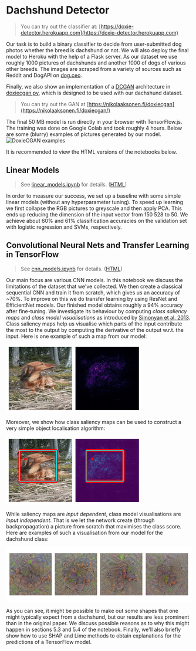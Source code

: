 # Dachshund Detector

> You can try out the classifier at: [https://doxie-detector.herokuapp.com](https://doxie-detector.herokuapp.com)

Our task is to build a binary classifier to decide from user-submitted dog photos
whether the breed is dachshund or not. We will also deploy the final model to
Heroku with the help of a Flask server. As our dataset we use roughly
1000 pictures of dachshunds and another 1000 of dogs of various other breeds.
The images are scraped from a variety of
sources such as Reddit and DogAPI on [dog.ceo](http://dog.ceo).

Finally, we also show an implementation of a
[DCGAN](https://arxiv.org/abs/1511.06434) architecture in
[doxiecgan.py](doxiecgan.py), which is designed to be used with our dachshund
dataset.

> You can try out the GAN at [https://nikolaaksonen.fi/doxiecgan](https://nikolaaksonen.fi/doxiecgan/)

The final 50 MB model is run directly in your browser with TensorFlow.js.
The training was done on Google Colab and took roughly 4 hours. Below are some
(blurry) examples of pictures generated by our model.
![DoxieCGAN
examples](https://raw.githubusercontent.com/nlaaksonen/doxie-detector/main/img/gan.png)

It is recommended to view the HTML versions of the notebooks below.

## Linear Models

> See [linear_models.ipynb](linear_models.ipynb) for details.
> ([HTML](https://nlaaksonen.github.io/doxie-detector/linear_models.html))

In order to measure our success, we set up a baseline with some simple linear
models (without any hyperparameter tuning). To speed up learning we first
collapse the RGB pictures to greyscale and then apply PCA.
This ends up reducing the dimension of the input vector from
150 528 to 50. We achieve about 60% and 61% classification accuracies on
the validation set with logistic regression and SVMs, respectively.

## Convolutional Neural Nets and Transfer Learning in TensorFlow

> See [cnn_models.ipynb](cnn_models.ipynb) for details. ([HTML](https://nlaaksonen.github.io/doxie-detector/cnn_models.html))

Our main focus are various CNN models. In this notebook we discuss the limitations
of the dataset that we've collected. We then create a classical sequential CNN
and train it from scratch, which gives us an accuracy of ~70%. To improve on this
we do transfer learning by using ResNet and EfficientNet models. Our finished model
obtains roughly a 94% accuracy after fine-tuning. We investigate its behaviour by
computing *class saliency maps* and *class model visualisations* as introduced
by [Simonyan et al. 2013](https://arxiv.org/abs/1312.6034). Class saliency maps
help us visualise which parts of the input contribute the most to the output by
computing the derivative of the output w.r.t. the input.
Here is one example of such a map from our model:

![Saliency map](https://raw.githubusercontent.com/nlaaksonen/doxie-detector/main/img/saliency.png)

Moreover, we show how class saliency maps can be used to construct a very simple
object localisation algorithm:

![Object localisation](https://raw.githubusercontent.com/nlaaksonen/doxie-detector/main/img/localisation.png)

While saliency maps are *input dependent*, class
model visualisations are *input independent*. That is we let the network create
(through backpropagation) a picture from scratch that maximises the class score.
Here are examples of such a visualisation from our model for the dachshund
class:

![Dachund class model visualisation](https://raw.githubusercontent.com/nlaaksonen/doxie-detector/main/img/class_model_dachshund.png)

As you can see, it might be possible to make out some shapes that one might
typically expect from a dachshund, but our results are less prominent than in the
original paper. We discuss possible reasons as to why this might happen in
sections 5.3 and 5.4 of the notebook. Finally, we'll also briefly show how to
use SHAP and Lime methods to obtain explanations for the predictions of a
TensorFlow model.

